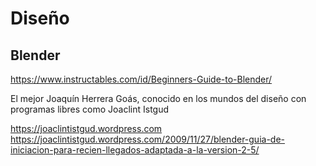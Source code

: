# Diseño

## Blender

https://www.instructables.com/id/Beginners-Guide-to-Blender/


El mejor Joaquín Herrera Goás, conocido en los mundos del diseño con
programas libres como Joaclint Istgud

https://joaclintistgud.wordpress.com
https://joaclintistgud.wordpress.com/2009/11/27/blender-guia-de-iniciacion-para-recien-llegados-adaptada-a-la-version-2-5/
